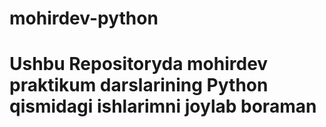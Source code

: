 # mohirdev-python
<h1> Ushbu Repositoryda mohirdev praktikum darslarining Python qismidagi ishlarimni joylab boraman </h1>

